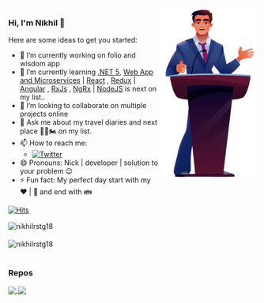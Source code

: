 <img align="right" src="https://github.com/nikhilrstg18/nikhilrstg18/blob/main/nik_gh.jpg" alt="Illustration of Nikhil speaking at a conference/webinar " width=200px height=350px/>


### Hi, I'm Nikhil 👋

Here are some ideas to get you started:

- 🔭 I’m currently working on folio and wisdom app
- 🌱 I’m currently learning [.NET 5](https://dotnet.microsoft.com/download), [Web App and Microservices](https://dotnet.microsoft.com/apps/aspnet) | [React](https://reactjs.org/) , [Redux](https://react-redux.js.org/) | [Angular](https://angular.io/) , [RxJs](https://www.learnrxjs.io/) , [NgRx](https://ngrx.io/) | [NodeJS](https://nodejs.org/) is next on my list.. 
- 👯 I’m looking to collaborate on multiple projects online 
- 💬 Ask me about my travel diaries and next place 🛫🚀🏍 on my list. 
- 📫 How to reach me:<br />
  - [![Twitter](https://img.shields.io/twitter/follow/rustagi_nikhil?label=Follow%20%40rustagi_nikhil&style=social)](https://twitter.com/rustagi_nikhil)
- 😄 Pronouns: Nick | developer | solution to your problem 😉
- ⚡ Fun fact: My perfect day start with my :heart: | :musical_note: and end with :family: 

[![Hits](https://hits.seeyoufarm.com/api/count/incr/badge.svg?url=https%3A%2F%2Fgithub.com%2Fnikhilrstg18%2Fhit-counter&count_bg=%237F00FF&title_bg=%23555555&icon=&icon_color=%23E7E7E7&title=hits&edge_flat=false)](https://hits.seeyoufarm.com)

<div>
  <!--
    <img align="center" src="https://github-readme-stats.vercel.app/api?username=nikhilrstg18&bg_color=30,7f00ff,e100ff&title_color=fff&text_color=fff" alt="nikhilrstg18" />
  --> 
    <img align="center" src="https://github-readme-stats.vercel.app/api?username=nikhilrstg18&theme=dark" alt="nikhilrstg18" />
</div>
<br />
<div>
  <!--
    <img align="center" src="https://github-readme-stats.vercel.app/api/top-langs/?username=nikhilrstg18&layout=compact&hide=html&bg_color=30,7f00ff,e100ff&title_color=fff&text_color=fff" alt="nikhilrstg18" />
  -->
  <img align="center" src="https://github-readme-stats.vercel.app/api/top-langs/?username=nikhilrstg18&layout=compact&hide=html&theme=dark" alt="nikhilrstg18" />
</div>
<br/>

### Repos

<div>
<a href="https://github.com/nikhilrstg18/folio">
  <img align="center" src="https://github-readme-stats.vercel.app/api/pin/?username=nikhilrstg18&repo=folio&theme=dark" />
</a>
<a href="https://github.com/nikhilrstg18/insights">
  <img align="center" src="https://github-readme-stats.vercel.app/api/pin/?username=nikhilrstg18&repo=insights&theme=dark" />
</a>
</div>
